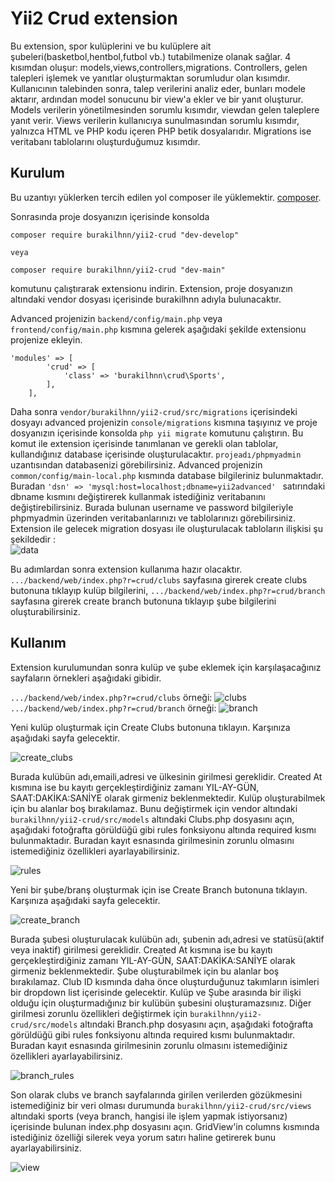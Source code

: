 # Yii2 Crud extension

Bu extension, spor kulüplerini ve bu kulüplere ait şubeleri(basketbol,hentbol,futbol vb.) tutabilmenize olanak sağlar. 4 kısımdan oluşur: models,views,controllers,migrations. Controllers, gelen talepleri işlemek ve yanıtlar oluşturmaktan sorumludur olan kısımdır. Kullanıcının talebinden sonra, talep verilerini analiz eder, bunları modele aktarır, ardından model sonucunu bir view'a ekler ve bir yanıt oluşturur. Models verilerin yönetilmesinden sorumlu kısımdır, viewdan gelen taleplere yanıt verir. Views verilerin kullanıcıya sunulmasından sorumlu kısımdır, yalnızca HTML ve PHP kodu içeren PHP betik dosyalarıdır. Migrations ise veritabanı tablolarını oluşturduğumuz kısımdır.

Kurulum
------------

Bu uzantıyı yüklerken tercih edilen yol composer ile yüklemektir. [composer](http://getcomposer.org/download/).

 Sonrasında proje dosyanızın içerisinde konsolda

```
composer require burakilhnn/yii2-crud "dev-develop"

veya

composer require burakilhnn/yii2-crud "dev-main"
```

komutunu çalıştırarak extensionu indirin. Extension, proje dosyanızın altındaki vendor dosyası içerisinde burakilhnn adıyla bulunacaktır.


Advanced projenizin ```backend/config/main.php``` veya ```frontend/config/main.php``` kısmına gelerek aşağıdaki şekilde extensionu projenize ekleyin.
```
'modules' => [
        'crud' => [
            'class' => 'burakilhnn\crud\Sports',
        ],
    ],
 ```
  Daha sonra ``` vendor/burakilhnn/yii2-crud/src/migrations ``` içerisindeki dosyayı advanced projenizin ``` console/migrations ``` kısmına taşıyınız ve proje dosyanızın içerisinde konsolda ```php yii migrate``` komutunu çalıştırın. Bu komut ile extension içerisinde tanımlanan ve gerekli olan tablolar, kullandığınız database içerisinde oluşturulacaktır. ``` projeadı/phpmyadmin ``` uzantısından databasenizi görebilirsiniz. Advanced projenizin ``` common/config/main-local.php ``` kısmında database bilgileriniz bulunmaktadır. Buradan ```'dsn' => 'mysql:host=localhost;dbname=yii2advanced' ``` satırındaki dbname kısmını değiştirerek kullanmak istediğiniz veritabanını değiştirebilirsiniz. Burada bulunan username ve password bilgileriyle phpmyadmin üzerinden veritabanlarınızı ve tablolarınızı görebilirsiniz. Extension ile gelecek migration dosyası ile oluşturulacak tabloların ilişkisi şu şekildedir :  
  ![data](https://user-images.githubusercontent.com/58756954/104859697-1e84ea80-5938-11eb-94af-5e43529a93bf.png)

  Bu adımlardan sonra extension kullanıma hazır olacaktır. ```.../backend/web/index.php?r=crud/clubs``` sayfasına girerek create clubs butonuna tıklayıp kulüp bilgilerini, ```.../backend/web/index.php?r=crud/branch``` sayfasına girerek create branch butonuna tıklayıp şube bilgilerini oluşturabilirsiniz.
 
 
 Kullanım
----
 Extension kurulumundan sonra kulüp ve şube eklemek için karşılaşacağınız sayfaların örnekleri aşağıdaki gibidir.
 
 ```.../backend/web/index.php?r=crud/clubs``` örneği: ![clubs](https://user-images.githubusercontent.com/58756954/104828203-b7076600-5877-11eb-8567-a3890d09f609.png)
 ```.../backend/web/index.php?r=crud/branch``` örneği: ![branch](https://user-images.githubusercontent.com/58756954/104828217-dacaac00-5877-11eb-906c-0625b82ec812.png)
 
 Yeni kulüp oluşturmak için Create Clubs butonuna tıklayın. Karşınıza aşağıdaki sayfa gelecektir.
 
 ![create_clubs](https://user-images.githubusercontent.com/58756954/104854643-f934b400-5918-11eb-8525-5ea5f92361f4.png)
 
 Burada kulübün adı,emaili,adresi ve ülkesinin girilmesi gereklidir. Created At kısmına ise bu kayıtı gerçekleştirdiğiniz zamanı YIL-AY-GÜN, SAAT:DAKİKA:SANİYE olarak girmeniz beklenmektedir. Kulüp oluşturabilmek için bu alanlar boş bırakılamaz. Bunu değiştirmek için vendor altındaki ``` burakilhnn/yii2-crud/src/models ``` altındaki Clubs.php dosyasını açın, aşağıdaki fotoğrafta görüldüğü gibi rules fonksiyonu altında required kısmı bulunmaktadır. Buradan kayıt esnasında girilmesinin zorunlu olmasını istemediğiniz özellikleri ayarlayabilirsiniz. 
 
 ![rules](https://user-images.githubusercontent.com/58756954/104854951-bffd4380-591a-11eb-8a0c-b4b9aacdddeb.png)
 
 Yeni bir şube/branş oluşturmak için ise Create Branch butonuna tıklayın. Karşınıza aşağıdaki sayfa gelecektir.
  
 ![create_branch](https://user-images.githubusercontent.com/58756954/104854655-0baeed80-5919-11eb-945a-bdd81a1170cc.png)
 
 Burada şubesi oluşturulacak kulübün adı, şubenin adı,adresi ve statüsü(aktif veya inaktif) girilmesi gereklidir. Created At kısmına ise bu kayıtı gerçekleştirdiğiniz zamanı YIL-AY-GÜN, SAAT:DAKİKA:SANİYE olarak girmeniz beklenmektedir. Şube oluşturabilmek için bu alanlar boş bırakılamaz. Club ID kısmında daha önce oluşturduğunuz takımların isimleri bir dropdown list içerisinde gelecektir. Kulüp ve Şube arasında bir ilişki olduğu için oluşturmadığınız bir kulübün şubesini oluşturamazsınız. Diğer girilmesi zorunlu özellikleri değiştirmek için ``` burakilhnn/yii2-crud/src/models ``` altındaki Branch.php dosyasını açın, aşağıdaki fotoğrafta görüldüğü gibi rules fonksiyonu altında required kısmı bulunmaktadır. Buradan kayıt esnasında girilmesinin zorunlu olmasını istemediğiniz özellikleri ayarlayabilirsiniz. 
 
 ![branch_rules](https://user-images.githubusercontent.com/58756954/104855227-98a77600-591c-11eb-8743-2ea4d899bdbf.png)
 
 Son olarak clubs ve branch sayfalarında girilen verilerden gözükmesini istemediğiniz bir veri olması durumunda ``` burakilhnn/yii2-crud/src/views ``` altındaki sports (veya branch, hangisi ile işlem yapmak istiyorsanız) içerisinde bulunan index.php dosyasını açın. GridView'in columns kısmında istediğiniz özelliği silerek veya yorum satırı haline getirerek bunu ayarlayabilirsiniz.

![view](https://user-images.githubusercontent.com/58756954/104859803-cbf7fe00-5938-11eb-967a-ad1780fb12c5.png)
